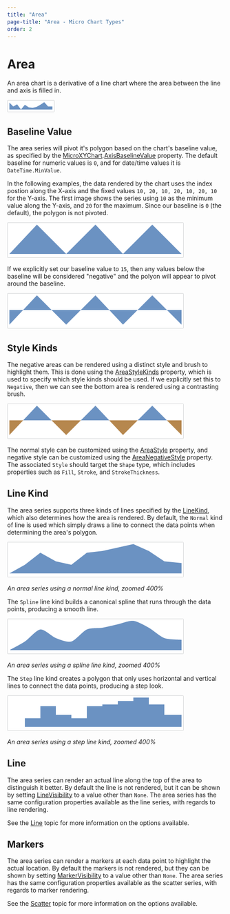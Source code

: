 ```yaml
---
title: "Area"
page-title: "Area - Micro Chart Types"
order: 2
---
```

# Area

An area chart is a derivative of a line chart where the area between the line and axis is filled in.

![Screenshot](../images/micro-area-series.png)

## Baseline Value

The area series will pivot it's polygon based on the chart's baseline value, as specified by the [MicroXYChart](xref:ActiproSoftware.Windows.Controls.MicroCharts.MicroXYChart).[AxisBaselineValue](xref:ActiproSoftware.Windows.Controls.MicroCharts.MicroXYChart.AxisBaselineValue) property.  The default baseline for numeric values is `0`, and for date/time values it is `DateTime.MinValue`.

In the following examples, the data rendered by the chart uses the index postion along the X-axis and the fixed values `10, 20, 10, 20, 10, 20, 10` for the Y-axis.  The first image shows the series using `10` as the minimum value along the Y-axis, and `20` for the maximum.  Since our baseline is `0` (the default), the polygon is not pivoted.

![Screenshot](../images/micro-area-series-style1.png)

If we explicitly set our baseline value to `15`, then any values below the baseline will be considered "negative" and the polyon will appear to pivot around the baseline.

![Screenshot](../images/micro-area-series-style2.png)

## Style Kinds

The negative areas can be rendered using a distinct style and brush to highlight them.  This is done using the [AreaStyleKinds](xref:ActiproSoftware.Windows.Controls.MicroCharts.MicroAreaSeries.AreaStyleKinds) property, which is used to specify which style kinds should be used.  If we explicitly set this to `Negative`, then we can see the bottom area is rendered using a contrasting brush.

![Screenshot](../images/micro-area-series-style3.png)

The normal style can be customized using the [AreaStyle](xref:ActiproSoftware.Windows.Controls.MicroCharts.MicroAreaSeries.AreaStyle) property, and negative style can be customized using the [AreaNegativeStyle](xref:ActiproSoftware.Windows.Controls.MicroCharts.MicroAreaSeries.AreaNegativeStyle) property.  The associated `Style` should target the `Shape` type, which includes properties such as `Fill`, `Stroke`, and `StrokeThickness`.

## Line Kind

The area series supports three kinds of lines specified by the [LineKind](xref:ActiproSoftware.Windows.Controls.MicroCharts.Primitives.MicroLineSeriesBase.LineKind), which also determines how the area is rendered.  By default, the `Normal` kind of line is used which simply draws a line to connect the data points when determining the area's polygon.

![Screenshot](../images/micro-area-series-line-kind-normal.png)

*An area series using a normal line kind, zoomed 400%*

The `Spline` line kind builds a canonical spline that runs through the data points, producing a smooth line.

![Screenshot](../images/micro-area-series-line-kind-spline.png)

*An area series using a spline line kind, zoomed 400%*

The `Step` line kind creates a polygon that only uses horizontal and vertical lines to connect the data points, producing a step look.

![Screenshot](../images/micro-area-series-line-kind-step.png)

*An area series using a step line kind, zoomed 400%*

## Line

The area series can render an actual line along the top of the area to distinguish it better.  By default the line is not rendered, but it can be shown by setting [LineVisibility](xref:ActiproSoftware.Windows.Controls.MicroCharts.MicroAreaSeries.LineVisibility) to a value other than `None`.  The area series has the same configuration properties available as the line series, with regards to line rendering.

See the [Line](line.md) topic for more information on the options available.

## Markers

The area series can render a markers at each data point to highlight the actual location.  By default the markers is not rendered, but they can be shown by setting [MarkerVisibility](xref:ActiproSoftware.Windows.Controls.MicroCharts.Primitives.MicroLineSeriesBase.MarkerVisibility) to a value other than `None`.  The area series has the same configuration properties available as the scatter series, with regards to marker rendering.

See the [Scatter](scatter.md) topic for more information on the options available.
